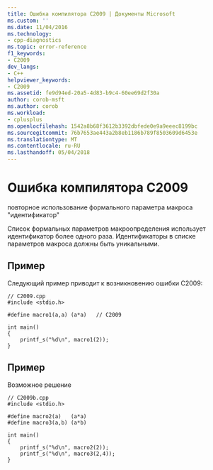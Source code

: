 ```yaml
---
title: Ошибка компилятора C2009 | Документы Microsoft
ms.custom: ''
ms.date: 11/04/2016
ms.technology:
- cpp-diagnostics
ms.topic: error-reference
f1_keywords:
- C2009
dev_langs:
- C++
helpviewer_keywords:
- C2009
ms.assetid: fe9d94ed-20a5-4d83-b9c4-60ee69d2f30a
author: corob-msft
ms.author: corob
ms.workload:
- cplusplus
ms.openlocfilehash: 1542a8b68f3612b3392dbfede0e9a9eeec8199bc
ms.sourcegitcommit: 76b7653ae443a2b8eb1186b789f8503609d6453e
ms.translationtype: MT
ms.contentlocale: ru-RU
ms.lasthandoff: 05/04/2018
---
```

# <a name="compiler-error-c2009"></a>Ошибка компилятора C2009
повторное использование формального параметра макроса "идентификатор"  
  
 Список формальных параметров макроопределения использует идентификатор более одного раза. Идентификаторы в списке параметров макроса должны быть уникальными.  
  
## <a name="example"></a>Пример  
 Следующий пример приводит к возникновению ошибки C2009:  
  
```  
// C2009.cpp  
#include <stdio.h>  
  
#define macro1(a,a) (a*a)   // C2009  
  
int main()   
{  
    printf_s("%d\n", macro1(2));  
}  
```  
  
## <a name="example"></a>Пример  
 Возможное решение  
  
```  
// C2009b.cpp  
#include <stdio.h>  
  
#define macro2(a)   (a*a)   
#define macro3(a,b) (a*b)  
  
int main()   
{  
    printf_s("%d\n", macro2(2));  
    printf_s("%d\n", macro3(2,4));  
}  
```